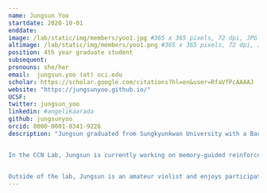 ```yaml
---
name: Jungsun Yoo
startdate: 2020-10-01
enddate:
image: /lab/static/img/members/yoo1.jpg #365 x 365 pixels, 72 dpi, JPG
altimage: /lab/static/img/members/yoo1.png #365 x 365 pixels, 72 dpi, JPG
position: 4th year graduate student
subsequent:
pronouns: she/her
email:  jungsun.yoo (at) uci.edu
scholar: https://scholar.google.com/citations?hl=en&user=RfaVfPcAAAAJ
website: "https://jungsunyoo.github.io/"
UCSF:
twitter: jungsun_yoo
linkedin: #angelikaarada
github: jungsunyoo
orcid: 0000-0001-8341-9226
description: "Jungsun graduated from Sungkyunkwan University with a Bachelor’s degree in Psychology and Philosophy. She obtained her M.Sc. degree in Social, Cognitive, and Affective Neuroscience from the Free University of Berlin, where she investigated the behavioral and neural interaction of domain-specific memory and value at the [Heekeren Lab](http://www.heekerenlab.org/). She also worked as an AI researcher in the [Computational Health Informatics Laboratory at the Asan Medical Center](https://www.chilab.kr/home) where she led research on explainable AI. 


In the CCN Lab, Jungsun is currently working on memory-guided reinforcement learning in humans, and in particular, how people and agents employ various kinds of representations to plan.


Outside of the lab, Jungsun is an amateur violist and enjoys participating in ensembles such as quartets or orchestras."
---
```

